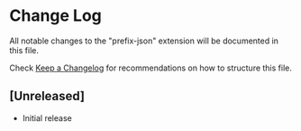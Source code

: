 # Change Log

All notable changes to the "prefix-json" extension will be documented in this file.

Check [Keep a Changelog](http://keepachangelog.com/) for recommendations on how to structure this file.

## [Unreleased]

- Initial release